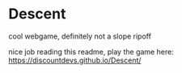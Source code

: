 # Descent
cool webgame, definitely not a slope ripoff


nice job reading this readme, play the game here:
https://discountdevs.github.io/Descent/
